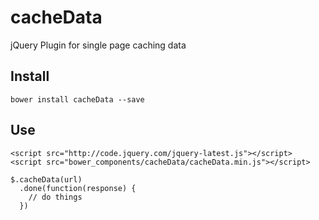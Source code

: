 # cacheData
jQuery Plugin for single page caching data

## Install
`bower install cacheData --save`

## Use
```
<script src="http://code.jquery.com/jquery-latest.js"></script>
<script src="bower_components/cacheData/cacheData.min.js"></script>
```

```
$.cacheData(url)
  .done(function(response) {
    // do things
  })
```